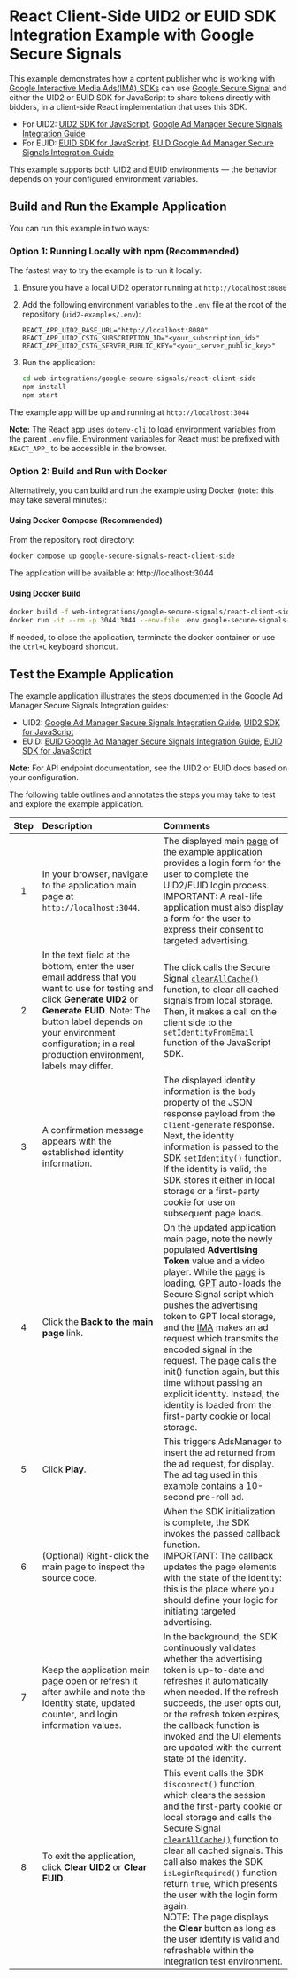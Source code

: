 # React Client-Side UID2 or EUID SDK Integration Example with Google Secure Signals

This example demonstrates how a content publisher who is working with [Google Interactive Media Ads(IMA) SDKs](https://developers.google.com/interactive-media-ads/docs/sdks/html5/client-side) can use [Google Secure Signal](https://support.google.com/admanager/answer/10488752) and either the UID2 or EUID SDK for JavaScript to share tokens directly with bidders, in a client-side React implementation that uses this SDK.

- For UID2: [UID2 SDK for JavaScript](https://unifiedid.com/docs/sdks/sdk-ref-javascript), [Google Ad Manager Secure Signals Integration Guide](https://unifiedid.com/docs/guides/integration-google-ss)
- For EUID: [EUID SDK for JavaScript](https://euid.eu/docs/sdks/sdk-ref-javascript), [EUID Google Ad Manager Secure Signals Integration Guide](https://euid.eu/docs/guides/integration-google-ss)

This example supports both UID2 and EUID environments — the behavior depends on your configured environment variables.

## Build and Run the Example Application

You can run this example in two ways:

### Option 1: Running Locally with npm (Recommended)

The fastest way to try the example is to run it locally:

1. Ensure you have a local UID2 operator running at `http://localhost:8080`

2. Add the following environment variables to the `.env` file at the root of the repository (`uid2-examples/.env`):
   ```
   REACT_APP_UID2_BASE_URL="http://localhost:8080"
   REACT_APP_UID2_CSTG_SUBSCRIPTION_ID="<your_subscription_id>"
   REACT_APP_UID2_CSTG_SERVER_PUBLIC_KEY="<your_server_public_key>"
   ```

3. Run the application:
   ```bash
   cd web-integrations/google-secure-signals/react-client-side
   npm install
   npm start
   ```

The example app will be up and running at `http://localhost:3044`

**Note:** The React app uses `dotenv-cli` to load environment variables from the parent `.env` file. Environment variables for React must be prefixed with `REACT_APP_` to be accessible in the browser.

### Option 2: Build and Run with Docker

Alternatively, you can build and run the example using Docker (note: this may take several minutes):

#### Using Docker Compose (Recommended)

From the repository root directory:

```bash
docker compose up google-secure-signals-react-client-side
```

The application will be available at http://localhost:3044

#### Using Docker Build

```bash
docker build -f web-integrations/google-secure-signals/react-client-side/Dockerfile -t google-secure-signals-react-client-side .
docker run -it --rm -p 3044:3044 --env-file .env google-secure-signals-react-client-side
```

If needed, to close the application, terminate the docker container or use the `Ctrl+C` keyboard shortcut.

## Test the Example Application

The example application illustrates the steps documented in the Google Ad Manager Secure Signals Integration guides:
- UID2: [Google Ad Manager Secure Signals Integration Guide](https://unifiedid.com/docs/guides/integration-google-ss), [UID2 SDK for JavaScript](https://unifiedid.com/docs/sdks/client-side-identity)
- EUID: [EUID Google Ad Manager Secure Signals Integration Guide](https://euid.eu/docs/guides/integration-google-ss), [EUID SDK for JavaScript](https://euid.eu/docs/sdks/client-side-identity)

**Note:** For API endpoint documentation, see the UID2 or EUID docs based on your configuration.

The following table outlines and annotates the steps you may take to test and explore the example application.

| Step | Description                                                                                                                                                                                                                                                     | Comments                                                                                                                                                                                                                                                                                                                                                                                                                                                                                                                                                                                                                                                                                                                                                                                                     |
| :--: | :-------------------------------------------------------------------------------------------------------------------------------------------------------------------------------------------------------------------------------------------------------------- | :----------------------------------------------------------------------------------------------------------------------------------------------------------------------------------------------------------------------------------------------------------------------------------------------------------------------------------------------------------------------------------------------------------------------------------------------------------------------------------------------------------------------------------------------------------------------------------------------------------------------------------------------------------------------------------------------------------------------------------------------------------------------------------------------------------- |
|  1   | In your browser, navigate to the application main page at `http://localhost:3044`.                                                                                                                                                                              | The displayed main [page](src/SecureSignalsApp.tsx) of the example application provides a login form for the user to complete the UID2/EUID login process.</br>IMPORTANT: A real-life application must also display a form for the user to express their consent to targeted advertising.                                                                                                                                                                                                                                                                                                                                                                                                                                                                                                         |
|  2   | In the text field at the bottom, enter the user email address that you want to use for testing and click **Generate UID2** or **Generate EUID**. Note: The button label depends on your environment configuration; in a real production environment, labels may differ. | The click calls the Secure Signal [`clearAllCache()`](https://developers.google.com/publisher-tag/reference#googletag.secureSignals.SecureSignalProvidersArray_clearAllCache) function, to clear all cached signals from local storage. Then, it makes a call on the client side to the `setIdentityFromEmail` function of the JavaScript SDK.                                                                                                                                                                                                                                                                                                                         |
|  3   | A confirmation message appears with the established identity information.                                                                                                                                                                                  | The displayed identity information is the `body` property of the JSON response payload from the `client-generate` response. Next, the identity information is passed to the SDK `setIdentity()` function. If the identity is valid, the SDK stores it either in local storage or a first-party cookie for use on subsequent page loads.                                                                                                                                                                                     |
|  4   | Click the **Back to the main page** link.                                                                                                                                                                                                                       | On the updated application main page, note the newly populated **Advertising Token** value and a video player. While the [page](src/SecureSignalsApp.tsx) is loading, [GPT](https://developers.google.com/publisher-tag/reference#googletag) auto-loads the Secure Signal script which pushes the advertising token to GPT local storage, and the [IMA](https://developers.google.com/interactive-media-ads/docs/sdks/html5/client-side) makes an ad request which transmits the encoded signal in the request. The [page](src/SecureSignalsApp.tsx) calls the init() function again, but this time without passing an explicit identity. Instead, the identity is loaded from the first-party cookie or local storage. |
|  5   | Click **Play**.                                                                                                                                                                                                                                                 | This triggers AdsManager to insert the ad returned from the ad request, for display. The ad tag used in this example contains a 10-second pre-roll ad.                                                                                                                                                                                                                                                                                                                                                                                                                                                                                                                                                                                                                                                       |
|  6   | (Optional) Right-click the main page to inspect the source code.                                                                                                                                                                                                | When the SDK initialization is complete, the SDK invokes the passed callback function.</br>IMPORTANT: The callback updates the page elements with the state of the identity: this is the place where you should define your logic for initiating targeted advertising.                                                                                                                                                                                                                                                                                                                                                                                                                                                                                                                           |
|  7   | Keep the application main page open or refresh it after awhile and note the identity state, updated counter, and login information values.                                                                                                                 | In the background, the SDK continuously validates whether the advertising token is up-to-date and refreshes it automatically when needed. If the refresh succeeds, the user opts out, or the refresh token expires, the callback function is invoked and the UI elements are updated with the current state of the identity.                                                                                                                                                                                                     |
|  8   | To exit the application, click **Clear UID2** or **Clear EUID**.                                                                                                                                                                                                                  | This event calls the SDK `disconnect()` function, which clears the session and the first-party cookie or local storage and calls the Secure Signal [`clearAllCache()`](https://developers.google.com/publisher-tag/reference#googletag.secureSignals.SecureSignalProvidersArray_clearAllCache) function to clear all cached signals. This call also makes the SDK `isLoginRequired()` function return `true`, which presents the user with the login form again.<br/> NOTE: The page displays the **Clear** button as long as the user identity is valid and refreshable within the integration test environment.                    |
